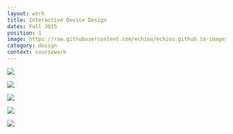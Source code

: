 ```yaml
---
layout: work
title: Interactive Device Design
dates: Fall 2015
position: 1
image: https://raw.githubusercontent.com/echiou/echiou.github.io-images/master/work/IDD/UChord-1.jpg
category: design
context: coursework
---
```

![][idd-1]

![][idd-2]

![][idd-3]

![][idd-4]

![][idd-5]

[idd-1]: https://raw.githubusercontent.com/echiou/echiou.github.io-images/master/work/IDD/TiltBox-1.jpg
[idd-2]: https://raw.githubusercontent.com/echiou/echiou.github.io-images/master/work/IDD/TiltBox-2.jpg
[idd-3]: https://raw.githubusercontent.com/echiou/echiou.github.io-images/master/work/IDD/UChord-1.jpg
[idd-4]: https://raw.githubusercontent.com/echiou/echiou.github.io-images/master/work/IDD/UChord-2.jpg
[idd-5]: https://raw.githubusercontent.com/echiou/echiou.github.io-images/master/work/IDD/UChord-3.jpg
